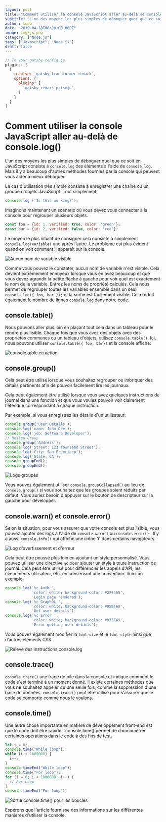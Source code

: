 ```yaml
---
layout: post
title: "Comment utiliser la console JavaScript aller au-delà de console.log()"
subtitle: "L'un des moyens les plus simples de déboguer quoi que ce soit en JavaScript consiste à `console.log` des éléments"
author: ludo
date: "2019-04-18T08:00:00.000Z"
image: img/js.png
category: ["Node.js"]
tags: ["Javascript", "Node.js"]
draft: false
---
```


```javascript
// In your gatsby-config.js
plugins: [
  {
    resolve: `gatsby-transformer-remark`,
    options: {
      plugins: [
        `gatsby-remark-prismjs`,
      ]
    }
  }
]
```

# Comment utiliser la console JavaScript aller au-delà de console.log()

L'un des moyens les plus simples de déboguer quoi que ce soit en JavaScript consiste à `console.log` des éléments à l'aide de `console.log`. Mais il y a beaucoup d'autres méthodes fournies par la console qui peuvent vous aider à mieux déboguer.

Le cas d'utilisation très simple consiste à enregistrer une chaîne ou un groupe d'objets JavaScript. Tout simplement,

```js
console.log ('Is this working?');
```

Imaginons maintenant un scénario où vous devez vous connecter à la console pour regrouper plusieurs objets.

```js
const foo = {id: 1, verified: true, color: 'green'};
const bar = {id: 2, verified: false, color: 'red'};
```

Le moyen le plus intuitif de consigner cela consiste à simplement `console.log(variable)` une après l’autre. Le problème est plus évident quand on voit comment il apparaît sur la console.

![Aucun nom de variable visible]()

Comme vous pouvez le constater, aucun nom de variable n'est visible. Cela devient extrêmement ennuyeux lorsque vous en avez beaucoup et que vous devez agrandir la petite flèche à gauche pour voir quel est exactement le nom de la variable. Entrez les noms de propriété calculés. Cela nous permet de regrouper toutes les variables ensemble dans un seul `console.log({ foo, bar });` et la sortie est facilement visible. Cela réduit également le nombre de lignes `console.log` dans notre code.

## console.table()

Nous pouvons aller plus loin en plaçant tout cela dans un tableau pour le rendre plus lisible. Chaque fois que vous avez des objets avec des propriétés communes ou un tableau d'objets, utilisez `console.table()`. Ici, nous pouvons utiliser `console.table({ foo, bar})` et la console affiche:

![console.table en action]()

## console.group()

Cela peut être utilisé lorsque vous souhaitez regrouper ou imbriquer des détails pertinents afin de pouvoir facilement lire les journaux.

Cela peut également être utilisé lorsque vous avez quelques instructions de journal dans une fonction et que vous voulez pouvoir voir clairement l'étendue correspondant à chaque instruction.

Par exemple, si vous enregistrez les détails d'un utilisateur:

```js
console.group('User Details');
console.log('name: John Doe');
console.log('job: Software Developer');
// Nested Group
console.group('Address');
console.log('Street: 123 Townsend Street');
console.log('City: San Francisco');
console.log('State: CA');
console.groupEnd();
console.groupEnd();
```

![Logs groupés]()

Vous pouvez également utiliser `console.groupCollapsed()` au lieu de `console.group()` si vous souhaitez que les groupes soient réduits par défaut. Vous auriez besoin d'appuyer sur le bouton de descripteur sur la gauche pour développer.

## console.warn() et console.error()

Selon la situation, pour vous assurer que votre console est plus lisible, vous pouvez ajouter des logs à l'aide de `console.warn()` ou `console.error()` . Il y a aussi `console.info()` qui affiche une icône 'i' dans certains navigateurs.

![Log d'avertissement et d'erreur]()

Cela peut être poussé plus loin en ajoutant un style personnalisé. Vous pouvez utiliser une directive `%c` pour ajouter un style à toute instruction de journal. Cela peut être utilisé pour différencier les appels d'API, les événements utilisateur, etc. en conservant une convention. Voici un exemple:

```js
console.log('%c Auth ', 
            'color: white; background-color: #2274A5', 
            'Login page rendered');
console.log('%c GraphQL ', 
            'color: white; background-color: #95B46A', 
            'Get user details');
console.log('%c Error ', 
            'color: white; background-color: #D33F49', 
            'Error getting user details');
```

Vous pouvez également modifier la `font-size` et le `font-style` ainsi que d’autres éléments CSS.

![Relevé des instructions console.log]()

## console.trace()

`console.trace()` une trace de pile dans la console et indique comment le code s'est terminé à un moment donné. Il existe certaines méthodes que vous ne souhaitez appeler qu'une seule fois, comme la suppression d'une base de données. `console.trace()` peut être utilisé pour s'assurer que le code se comporte comme nous le voulons.

## console.time()

Une autre chose importante en matière de développement front-end est que le code doit être rapide. `console.time() permet de chronométrer certaines opérations dans le code à des fins de test.

```js
let i = 0;
console.time("While loop");
while (i < 1000000) {
  i++;
}
console.timeEnd("While loop");
console.time("For loop");
for (i = 0; i < 1000000; i++) {
  // For Loop
}
console.timeEnd("For loop");
```

![Sortie console.time() pour les boucles]()

Espérons que l'article fournisse des informations sur les différentes manières d'utiliser la console.

